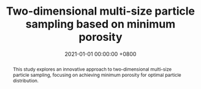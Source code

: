 ---
title: "Two-dimensional multi-size particle sampling based on minimum porosity"
date: 2021-01-01 00:00:00 +0800
selected: false
pub: "画像電子学会第297回研究会"
pub_date: "2021"
abstract: >-
  This study explores an innovative approach to two-dimensional multi-size particle sampling, focusing on achieving minimum porosity for optimal particle distribution.
cover: /assets/img/ait2021.gif
authors:
  - Xu Wang
  - Makoto Fujisawa
  - Masahiko Mikawa
---